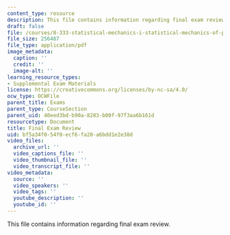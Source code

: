 ```yaml
---
content_type: resource
description: This file contains information regarding final exam review.
draft: false
file: /courses/8-333-statistical-mechanics-i-statistical-mechanics-of-particles-fall-2013/bf5a34f054f0ecf6fa20a6bdd1e2e38d_MIT8_333F13_ExamReviewFinl.pdf
file_size: 256487
file_type: application/pdf
image_metadata:
  caption: ''
  credit: ''
  image-alt: ''
learning_resource_types:
- Supplemental Exam Materials
license: https://creativecommons.org/licenses/by-nc-sa/4.0/
ocw_type: OCWFile
parent_title: Exams
parent_type: CourseSection
parent_uid: 40eed3bd-b90a-8283-b00f-97f3aa6b161d
resourcetype: Document
title: Final Exam Review
uid: bf5a34f0-54f0-ecf6-fa20-a6bdd1e2e38d
video_files:
  archive_url: ''
  video_captions_file: ''
  video_thumbnail_file: ''
  video_transcript_file: ''
video_metadata:
  source: ''
  video_speakers: ''
  video_tags: ''
  youtube_description: ''
  youtube_id: ''
---
```

This file contains information regarding final exam review.